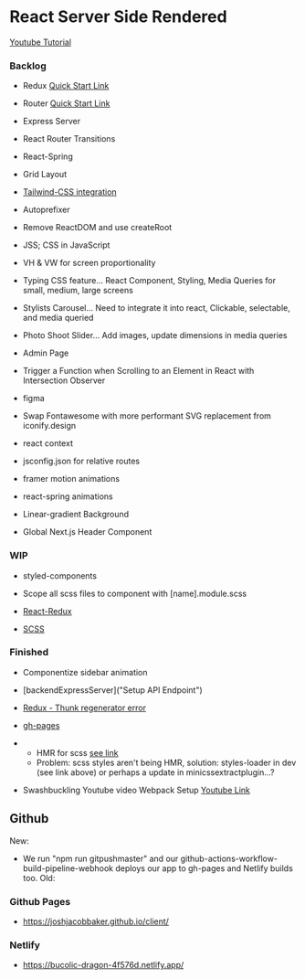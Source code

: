 # React Server Side Rendered

[Youtube Tutorial]("https://www.youtube.com/watch?v=JsX_iCZPyOM")

### Backlog

- Redux [Quick Start Link]("https://react-redux.js.org/tutorials/quick-start")
- Router [Quick Start Link]("https://github.com/remix-run/react-router/blob/main/docs/getting-started/tutorial.md")
- Express Server

- React Router Transitions
- React-Spring
- Grid Layout
- [Tailwind-CSS integration]("https://tailwindcss.com/docs/using-with-preprocessors")
- Autoprefixer
- Remove ReactDOM and use createRoot
- JSS; CSS in JavaScript
- VH & VW for screen proportionality
- Typing CSS feature... React Component, Styling, Media Queries for small, medium, large screens
- Stylists Carousel... Need to integrate it into react, Clickable, selectable, and media queried

- Photo Shoot Slider... Add images, update dimensions in media queries
- Admin Page
- Trigger a Function when Scrolling to an Element in React with Intersection Observer
- figma
- Swap Fontawesome with more performant SVG replacement from iconify.design
- react context
- jsconfig.json for relative routes
- framer motion animations
- react-spring animations
- Linear-gradient Background
- Global Next.js Header Component

### WIP

- styled-components

- Scope all scss files to component with [name].module.scss

- [React-Redux]("https://redux.js.org/tutorials/essentials/part-6-performance-normalization")

- [SCSS]("https://www.udemy.com/course/advanced-css-and-sass/learn/lecture/8274494#overview")

### Finished

- Componentize sidebar animation
- [backendExpressServer]("Setup API Endpoint")
- [Redux - Thunk regenerator error]("https://techstrology.com/react-async-await-regeneratorruntime-is-not-defined-babel-6/")
- [gh-pages]("https://dev.to/dyarleniber/setting-up-a-ci-cd-workflow-on-github-actions-for-a-react-app-with-github-pages-and-codecov-4hnp")
- - HMR for scss [see link]("https://stackoverflow.com/questions/52043727/webpack-live-hot-reload-for-sass")
  - Problem: scss styles aren't being HMR, solution: styles-loader in dev (see link above) or perhaps a <link type="text/css" rel="stylesheet"> update in minicssextractplugin...?

- Swashbuckling Youtube video Webpack Setup [Youtube Link]("https://www.youtube.com/watch?v=TOb1c39m64A")

## Github

New:

- We run "npm run gitpushmaster" and our github-actions-workflow-build-pipeline-webhook deploys our app to gh-pages and Netlify builds too.
  <!-- "gitpushmaster": "git push -u origin master" -->
  <!-- .github/workflows/node.js.yml -->
  Old:
  <!-- - git checkout gh-pages
  - git subtree push --prefix dist origin gh-pages
  - npm run deploy -->

### Github Pages

- https://joshjacobbaker.github.io/client/

### Netlify

- https://bucolic-dragon-4f576d.netlify.app/
